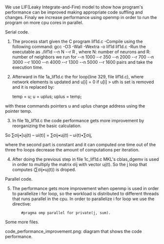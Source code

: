 We use LIF(Leaky Integrate-and-Fire) model to show how program's performance can be improved making appropriate
code suffling and changes. Finaly we increase performance using openmp in order to run the program on more cpu
cores in parallel.

Serial code.

1. The process start given the C program lif1d.c
   -Compile using the following command: gcc -O3 -Wall -Wextra -o lif1d lif1d.c
   -Run the executable as ./lif1d --n N --r R , where N: number of neurons and R: number of neighbors
   we run for --n 1000 --r 350
              --n 2000 --r 700
              --n 3000 --r 1000
              --n 4000 --r 1300
              --n 5000 --r 1600
   pairs and take the execution time.

2. Afterward in file 1a_lif1d.c the for loop(line 329, file lif1d.c), where network elements is updated and u[i] = 0 if u[i] > uth is set 
is removed and it is replaced by:

   temp = u;
   u = uplus;
   uplus = temp;

with these commands pointers u and uplus change address using the pointer temp.

3. In file 1b_lif1d.c the code performance gets more improvement by reorganizing the
basic calculation.


So     ∑σij•[uj(t) – ui(t)] = ∑σij•uj(t) – ui(t)•∑σij,

where the second part is constant and it can computed one time out of the three fro loops
decrease the amount of computations per iteration.

4. After doing the previous step in file 1c_lif1d.c MKL's cblas_dgemv is used in order 
to multiply the matrix σij with vector uj(t). So the j loop that computes (∑σij•uj(t))
is droped.

Parallel code.

5. The performance gets more improvement when openmp is used in order to parallelize i 
for loop, so the workload is distributed to different threads that runs parallel in the
cpu. In order to parallelize i for loop we use the directive:

           #pragma omp parallel for private(j, sum).

Some more files.

code_performance_improvement.png: diagram that shows the code performance.